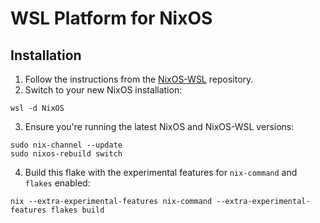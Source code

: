 # WSL Platform for NixOS

## Installation

1. Follow the instructions from the [NixOS-WSL](https://github.com/nix-community/NixOS-WSL) repository.
2. Switch to your new NixOS installation:
```
wsl -d NixOS
```
3. Ensure you're running the latest NixOS and NixOS-WSL versions:
```
sudo nix-channel --update
sudo nixos-rebuild switch
```
4. Build this flake with the experimental features for `nix-command` and `flakes` enabled:
```
nix --extra-experimental-features nix-command --extra-experimental-features flakes build
```
